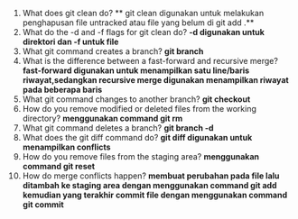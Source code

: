1.    What does git clean do? 
** git clean digunakan untuk melakukan penghapusan file untracked atau file yang belum di git add .**
2.    What do the -d and -f flags for git clean do?
**-d digunakan untuk direktori dan -f untuk file**
3.    What git command creates a branch? 
**git branch**
4.    What is the difference between a fast-forward and recursive merge? 
**fast-forward digunakan untuk menampilkan satu line/baris riwayat,sedangkan recursive merge digunakan menampilkan riwayat pada beberapa baris**
5.    What git command changes to another branch? 
**git checkout**
6.    How do you remove modified or deleted files from the working directory? 
**menggunakan command git rm**
7.    What git command deletes a branch? 
**git branch -d** 
8.    What does the git diff command do? 
**git diff digunakan untuk menampilkan conflicts**
9.    How do you remove files from the staging area? 
**menggunakan command git reset**
10.    How do merge conflicts happen? 
**membuat perubahan pada file lalu ditambah ke staging area dengan menggunakan command git add kemudian yang terakhir commit file dengan menggunakan command git commit**
